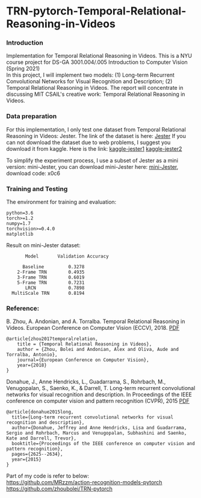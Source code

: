# TRN-pytorch-Temporal-Relational-Reasoning-in-Videos
### Introduction  
Implementation for Temporal Relational Reasoning in Videos. This is a NYU course project for DS-GA 3001.004/.005 Introduction to Computer Vision (Spring 2021)  
In this project, I will implement two models: (1) Long-term Recurrent Convolutional Networks for Visual Recognition and Description; (2) Temporal Relational Reasoning in Videos. The report will concentrate in discussing MIT CSAIL's creative work: Temporal Relational Reasoning in Videos.  


### Data preparation  

For this implementation, I only test one dataset from Temporal Relational Reasoning in Videos: Jester. The link of the dataset is here:  [Jester](https://20bn.com/datasets/jester) If you can not download the dataset due to web problems, I suggest you download it from kaggle. Here is the link: [kaggle-jester1](https://www.kaggle.com/zhaochengdu1998/jester1) [kaggle-jester2](https://www.kaggle.com/zhaochengdu1998/jester2)  
  
To simplify the experiment process, I use a subset of Jester as a mini version: mini-Jester, you can download mini-Jester here: [mini-Jester](https://pan.baidu.com/s/1_2RiBQKiuPwumV6ujI6BHg), download code: x0c6

### Training and Testing

The environment for training and evaluation:  
```
python=3.6
torch>=1.2
numpy=1.7
torchvision>=0.4.0
matplotlib
```

Result on mini-Jester dataset:  
```
       Model       Validation Accuracy

      Baseline         0.3278
    2-Frame TRN        0.4935
    3-Frame TRN        0.6019
    5-Frame TRN        0.7231
       LRCN            0.7898
  MultiScale TRN       0.8194

```

### Reference:
B. Zhou, A. Andonian, and A. Torralba. Temporal Relational Reasoning in Videos. European Conference on Computer Vision (ECCV), 2018. [PDF](https://arxiv.org/pdf/1711.08496.pdf)
```
@article{zhou2017temporalrelation,
    title = {Temporal Relational Reasoning in Videos},
    author = {Zhou, Bolei and Andonian, Alex and Oliva, Aude and Torralba, Antonio},
    journal={European Conference on Computer Vision},
    year={2018}
}
```  
Donahue, J., Anne Hendricks, L., Guadarrama, S., Rohrbach, M., Venugopalan, S., Saenko, K., & Darrell, T. Long-term recurrent convolutional networks for visual recognition and description. In Proceedings of the IEEE conference on computer vision and pattern recognition (CVPR), 2015 [PDF](https://openaccess.thecvf.com/content_cvpr_2015/papers/Donahue_Long-Term_Recurrent_Convolutional_2015_CVPR_paper.pdf)
```
@article{donahue2015long,
  title={Long-term recurrent convolutional networks for visual recognition and description},
  author={Donahue, Jeffrey and Anne Hendricks, Lisa and Guadarrama, Sergio and Rohrbach, Marcus and Venugopalan, Subhashini and Saenko, Kate and Darrell, Trevor},
  booktitle={Proceedings of the IEEE conference on computer vision and pattern recognition},
  pages={2625--2634},
  year={2015}
}
``` 
Part of my code is refer to below:  
https://github.com/MRzzm/action-recognition-models-pytorch  
https://github.com/zhoubolei/TRN-pytorch  


